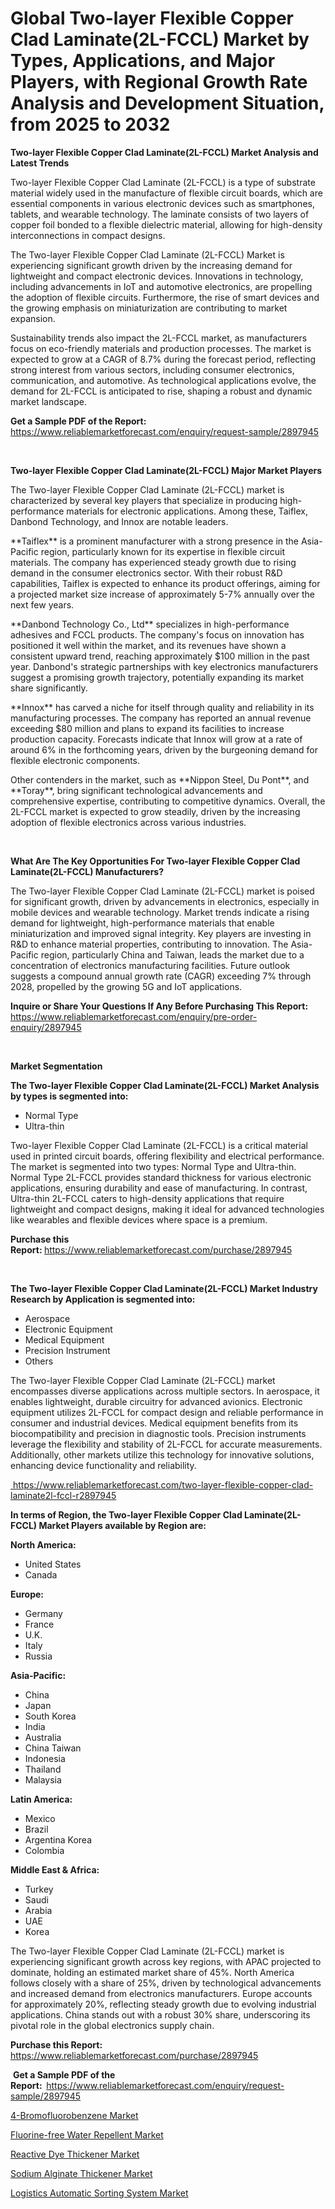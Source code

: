 <p><h1>Global Two-layer Flexible Copper Clad Laminate(2L-FCCL) Market by Types, Applications, and Major Players, with Regional Growth Rate Analysis and Development Situation, from 2025 to 2032</h1></p><p><strong>Two-layer Flexible Copper Clad Laminate(2L-FCCL) Market Analysis and Latest Trends</strong></p>
<p><p>Two-layer Flexible Copper Clad Laminate (2L-FCCL) is a type of substrate material widely used in the manufacture of flexible circuit boards, which are essential components in various electronic devices such as smartphones, tablets, and wearable technology. The laminate consists of two layers of copper foil bonded to a flexible dielectric material, allowing for high-density interconnections in compact designs. </p><p>The Two-layer Flexible Copper Clad Laminate (2L-FCCL) Market is experiencing significant growth driven by the increasing demand for lightweight and compact electronic devices. Innovations in technology, including advancements in IoT and automotive electronics, are propelling the adoption of flexible circuits. Furthermore, the rise of smart devices and the growing emphasis on miniaturization are contributing to market expansion. </p><p>Sustainability trends also impact the 2L-FCCL market, as manufacturers focus on eco-friendly materials and production processes. The market is expected to grow at a CAGR of 8.7% during the forecast period, reflecting strong interest from various sectors, including consumer electronics, communication, and automotive. As technological applications evolve, the demand for 2L-FCCL is anticipated to rise, shaping a robust and dynamic market landscape.</p></p>
<p><strong>Get a Sample PDF of the Report:&nbsp;</strong> <a href="https://www.reliablemarketforecast.com/enquiry/request-sample/2897945?utm_campaign=1167&utm_medium=2&utm_source=Github&utm_content=ia&utm_term=15032025&utm_id=two-layer-flexible-copper-clad-laminate2l-fccl">https://www.reliablemarketforecast.com/enquiry/request-sample/2897945</a></p>
<p>&nbsp;</p>
<p><strong>Two-layer Flexible Copper Clad Laminate(2L-FCCL) Major Market Players</strong></p>
<p><p>The Two-layer Flexible Copper Clad Laminate (2L-FCCL) market is characterized by several key players that specialize in producing high-performance materials for electronic applications. Among these, Taiflex, Danbond Technology, and Innox are notable leaders.</p><p>**Taiflex** is a prominent manufacturer with a strong presence in the Asia-Pacific region, particularly known for its expertise in flexible circuit materials. The company has experienced steady growth due to rising demand in the consumer electronics sector. With their robust R&D capabilities, Taiflex is expected to enhance its product offerings, aiming for a projected market size increase of approximately 5-7% annually over the next few years.</p><p>**Danbond Technology Co., Ltd** specializes in high-performance adhesives and FCCL products. The company's focus on innovation has positioned it well within the market, and its revenues have shown a consistent upward trend, reaching approximately $100 million in the past year. Danbond's strategic partnerships with key electronics manufacturers suggest a promising growth trajectory, potentially expanding its market share significantly.</p><p>**Innox** has carved a niche for itself through quality and reliability in its manufacturing processes. The company has reported an annual revenue exceeding $80 million and plans to expand its facilities to increase production capacity. Forecasts indicate that Innox will grow at a rate of around 6% in the forthcoming years, driven by the burgeoning demand for flexible electronic components.</p><p>Other contenders in the market, such as **Nippon Steel, Du Pont**, and **Toray**, bring significant technological advancements and comprehensive expertise, contributing to competitive dynamics. Overall, the 2L-FCCL market is expected to grow steadily, driven by the increasing adoption of flexible electronics across various industries.</p></p>
<p>&nbsp;</p>
<p><strong>What Are The Key Opportunities For Two-layer Flexible Copper Clad Laminate(2L-FCCL) Manufacturers?</strong></p>
<p><p>The Two-layer Flexible Copper Clad Laminate (2L-FCCL) market is poised for significant growth, driven by advancements in electronics, especially in mobile devices and wearable technology. Market trends indicate a rising demand for lightweight, high-performance materials that enable miniaturization and improved signal integrity. Key players are investing in R&D to enhance material properties, contributing to innovation. The Asia-Pacific region, particularly China and Taiwan, leads the market due to a concentration of electronics manufacturing facilities. Future outlook suggests a compound annual growth rate (CAGR) exceeding 7% through 2028, propelled by the growing 5G and IoT applications.</p></p>
<p><strong>Inquire or Share Your Questions If Any Before Purchasing This Report:</strong> <a href="https://www.reliablemarketforecast.com/enquiry/pre-order-enquiry/2897945?utm_campaign=1167&utm_medium=2&utm_source=Github&utm_content=ia&utm_term=15032025&utm_id=two-layer-flexible-copper-clad-laminate2l-fccl">https://www.reliablemarketforecast.com/enquiry/pre-order-enquiry/2897945</a></p>
<p>&nbsp;</p>
<p><strong>Market Segmentation</strong></p>
<p><strong>The Two-layer Flexible Copper Clad Laminate(2L-FCCL) Market Analysis by types is segmented into:</strong></p>
<p><ul><li>Normal Type</li><li>Ultra-thin</li></ul></p>
<p><p>Two-layer Flexible Copper Clad Laminate (2L-FCCL) is a critical material used in printed circuit boards, offering flexibility and electrical performance. The market is segmented into two types: Normal Type and Ultra-thin. Normal Type 2L-FCCL provides standard thickness for various electronic applications, ensuring durability and ease of manufacturing. In contrast, Ultra-thin 2L-FCCL caters to high-density applications that require lightweight and compact designs, making it ideal for advanced technologies like wearables and flexible devices where space is a premium.</p></p>
<p><strong>Purchase this Report:&nbsp;</strong><a href="https://www.reliablemarketforecast.com/purchase/2897945?utm_campaign=1167&utm_medium=2&utm_source=Github&utm_content=ia&utm_term=15032025&utm_id=two-layer-flexible-copper-clad-laminate2l-fccl">https://www.reliablemarketforecast.com/purchase/2897945</a></p>
<p>&nbsp;</p>
<p><strong>The Two-layer Flexible Copper Clad Laminate(2L-FCCL) Market Industry Research by Application is segmented into:</strong></p>
<p><ul><li>Aerospace</li><li>Electronic Equipment</li><li>Medical Equipment</li><li>Precision Instrument</li><li>Others</li></ul></p>
<p><p>The Two-layer Flexible Copper Clad Laminate (2L-FCCL) market encompasses diverse applications across multiple sectors. In aerospace, it enables lightweight, durable circuitry for advanced avionics. Electronic equipment utilizes 2L-FCCL for compact design and reliable performance in consumer and industrial devices. Medical equipment benefits from its biocompatibility and precision in diagnostic tools. Precision instruments leverage the flexibility and stability of 2L-FCCL for accurate measurements. Additionally, other markets utilize this technology for innovative solutions, enhancing device functionality and reliability.</p></p>
<p><a href="https://www.reliablemarketforecast.com/two-layer-flexible-copper-clad-laminate2l-fccl-r2897945?utm_campaign=1167&utm_medium=2&utm_source=Github&utm_content=ia&utm_term=15032025&utm_id=two-layer-flexible-copper-clad-laminate2l-fccl">&nbsp;https://www.reliablemarketforecast.com/two-layer-flexible-copper-clad-laminate2l-fccl-r2897945</a></p>
<p><strong>In terms of Region, the Two-layer Flexible Copper Clad Laminate(2L-FCCL) Market Players available by Region are:</strong></p>
<p>
    <p> <strong> North America: </strong>
        <ul>
            <li>United States</li>
            <li>Canada</li>
        </ul>
        </p> 
    <p> <strong> Europe: </strong>
        <ul>
            <li>Germany</li>
            <li>France</li>
            <li>U.K.</li>
            <li>Italy</li>
            <li>Russia</li>
        </ul>
        </p> 
    <p> <strong> Asia-Pacific: </strong>
        <ul>
            <li>China</li>
            <li>Japan</li>
            <li>South Korea</li>
            <li>India</li>
            <li>Australia</li>
            <li>China Taiwan</li>
            <li>Indonesia</li>
            <li>Thailand</li>
            <li>Malaysia</li>
        </ul>
        </p> 
    <p> <strong> Latin America: </strong>
        <ul>
            <li>Mexico</li>
            <li>Brazil</li>
            <li>Argentina Korea</li>
            <li>Colombia</li>
        </ul>
        </p> 
    <p> <strong> Middle East & Africa: </strong>
        <ul>
            <li>Turkey</li>
            <li>Saudi</li>
            <li>Arabia</li>
            <li>UAE</li>
            <li>Korea</li>
        </ul>
    </p>
    </p>
<p><p>The Two-layer Flexible Copper Clad Laminate (2L-FCCL) market is experiencing significant growth across key regions, with APAC projected to dominate, holding an estimated market share of 45%. North America follows closely with a share of 25%, driven by technological advancements and increased demand from electronics manufacturers. Europe accounts for approximately 20%, reflecting steady growth due to evolving industrial applications. China stands out with a robust 30% share, underscoring its pivotal role in the global electronics supply chain.</p></p>
<p><strong>Purchase this Report: </strong><a href="https://www.reliablemarketforecast.com/purchase/2897945?utm_campaign=1167&utm_medium=2&utm_source=Github&utm_content=ia&utm_term=15032025&utm_id=two-layer-flexible-copper-clad-laminate2l-fccl">https://www.reliablemarketforecast.com/purchase/2897945</a></p>
<p>&nbsp;<strong>Get a Sample PDF of the Report:&nbsp;&nbsp;</strong><a href="https://www.reliablemarketforecast.com/enquiry/request-sample/2897945?utm_campaign=1167&utm_medium=2&utm_source=Github&utm_content=ia&utm_term=15032025&utm_id=two-layer-flexible-copper-clad-laminate2l-fccl">https://www.reliablemarketforecast.com/enquiry/request-sample/2897945</a></p>
<p><strong></strong></p>
<p><p><a href="https://github.com/claracpegios/Market-Research-Report-List-1/blob/main/4-bromofluorobenzene-market.md?utm_campaign=1167&utm_medium=2&utm_source=Github&utm_content=ia&utm_term=15032025&utm_id=two-layer-flexible-copper-clad-laminate2l-fccl">4-Bromofluorobenzene Market</a></p><p><a href="https://github.com/damjiederyd/Market-Research-Report-List-1/blob/main/fluorine-free-water-repellent-market.md?utm_campaign=1167&utm_medium=2&utm_source=Github&utm_content=ia&utm_term=15032025&utm_id=two-layer-flexible-copper-clad-laminate2l-fccl">Fluorine-free Water Repellent Market</a></p><p><a href="https://github.com/waldarolka1j/Market-Research-Report-List-1/blob/main/reactive-dye-thickener-market.md?utm_campaign=1167&utm_medium=2&utm_source=Github&utm_content=ia&utm_term=15032025&utm_id=two-layer-flexible-copper-clad-laminate2l-fccl">Reactive Dye Thickener Market</a></p><p><a href="https://github.com/maaniwilka9y/Market-Research-Report-List-1/blob/main/sodium-alginate-thickener-market.md?utm_campaign=1167&utm_medium=2&utm_source=Github&utm_content=ia&utm_term=15032025&utm_id=two-layer-flexible-copper-clad-laminate2l-fccl">Sodium Alginate Thickener Market</a></p><p><a href="https://github.com/failarustic/Market-Research-Report-List-1/blob/main/logistics-automatic-sorting-system-market.md?utm_campaign=1167&utm_medium=2&utm_source=Github&utm_content=ia&utm_term=15032025&utm_id=two-layer-flexible-copper-clad-laminate2l-fccl">Logistics Automatic Sorting System Market</a></p></p>